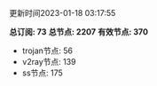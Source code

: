 更新时间2023-01-18 03:17:55

**总订阅: 73**
**总节点: 2207**
**有效节点: 370**
- trojan节点: 56
- v2ray节点: 139
- ss节点: 175
